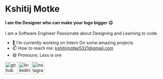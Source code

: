# Kshitij Motke
#### I am the Designer who can make your logo bigger 😉
I am a Software Engineer Passionate about Designing and Learning to code.

- 🔭 I’m currently working on Intern On some amazing projects  
- 📫 How to reach me: kshitijmotke5321@gmail.com 
- 😄 Pronouns: Less is ore 


[<img src='https://cdn.jsdelivr.net/npm/simple-icons@3.0.1/icons/github.svg' alt='github' height='40'>](https://github.com/kmotke)  [<img src='https://cdn.jsdelivr.net/npm/simple-icons@3.0.1/icons/linkedin.svg' alt='linkedin' height='40'>](https://www.linkedin.com/in/https://www.linkedin.com/in/kshitij-motke//)  [<img src='https://cdn.jsdelivr.net/npm/simple-icons@3.0.1/icons/instagram.svg' alt='instagram' height='40'>](https://www.instagram.com/https://www.instagram.com/kshitij_motke//)  



<!--
**kmotke/kmotke** is a ✨ _special_ ✨ repository because its `README.md` (this file) appears on your GitHub profile.

Here are some ideas to get you started:

- 🔭 I’m currently working on ...
- 🌱 I’m currently learning ...
- 👯 I’m looking to collaborate on ...
- 🤔 I’m looking for help with ...
- 💬 Ask me about ...
- 📫 How to reach me: ...
- 😄 Pronouns: ...
- ⚡ Fun fact: ...
-->
